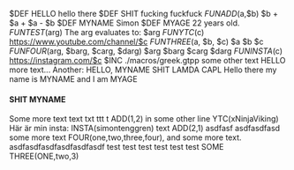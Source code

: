 $DEF HELLO                               hello there
$DEF SHIT                                fucking fuckfuck
$FUN ADD($a,$b)                          $b + $a + $a - $b
$DEF MYNAME                              Simon
$DEF MYAGE                               22 years old.
$FUN TEST($arg)                          The arg evaluates to: $arg
$FUN YTC($c)                             https://www.youtube.com/channel/$c
$FUN THREE($a, $b, $c)                   $a $b $c
$FUN FOUR($arg, $barg, $carg, $darg)     $arg $barg $carg $darg
$FUN INSTA($c)                           https://instagram.com/$c
$INC ./macros/greek.gtpp
some other text
HELLO
more text...
Another: HELLO, MYNAME
SHIT
LAMDA
CAPL
Hello there my name is MYNAME and I am MYAGE

#### SHIT MYNAME
Some more text
text
txt
ttt
t
ADD(1,2) in some other line
YTC(xNinjaViking)
Här är min insta: INSTA(simontenggren)
text ADD(2,1)
asdfasf asdfasdfasd
some more text FOUR(one,two,three,four), and some more text.
asdfasdfasdfasdfasdfasdf
test
test
test
test
test
test
SOME
THREE(ONE,two,3)
